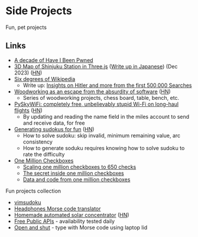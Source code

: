 # Side Projects

Fun, pet projects

## Links

- [A decade of Have I Been Pwned](https://www.troyhunt.com/a-decade-of-have-i-been-pwned/)
- [3D Map of Shinjuku Station in Three.js](https://satoshi7190.github.io/Shinjuku-indoor-threejs-demo/)
  ([Write up in Japanese](https://qiita.com/satoshi7190/items/23d192372877af75b283))
  (Dec 2023) ([HN](https://news.ycombinator.com/item?id=38786581))
- [Six degrees of Wikipedia](https://github.com/jwngr/sdow)
  - Write up:
    [Insights on Hitler and more from the first 500,000 Searches](https://www.sixdegreesofwikipedia.com/blog/search-results-analysis)
- [Woodworking as an escape from the absurdity of software](https://alinpanaitiu.com/blog/woodworking-escape-from-software-absurdity/)
  ([HN](https://news.ycombinator.com/item?id=40245601))
  - Series of woodworking projects, chess board, table, bench, etc.
- [PySkyWiFi: completely free, unbelievably stupid Wi-Fi on long-haul flights](https://robertheaton.com/pyskywifi/)
  ([HN](https://news.ycombinator.com/item?id=40915082))
  - By updating and reading the name field in the miles account to send and
    receive data, for free
- [Generating sudokus for fun](https://tn1ck.com/blog/how-to-generate-sudokus)
  ([HN](https://news.ycombinator.com/item?id=41062072))
  - How to solve sudoku: skip invalid, minimum remaining value, arc consistency
  - How to generate soduku requires knowing how to solve sudoku to rate the
    difficulty
- [One Million Checkboxes](https://onemillioncheckboxes.com/)
  - [Scaling one million checkboxes to 650 checks](https://eieio.games/essays/scaling-one-million-checkboxes/)
  - [The secret inside one million checkboxes](https://eieio.games/essays/the-secret-in-one-million-checkboxes/)
  - [Data and code from one million checkboxes](https://eieio.games/essays/one-million-checkboxes-data-and-code/)

Fun projects collection

- [vimsudoku](https://vimsudoku.com/)
- [Headphones Morse code translator](https://github.com/EtherDream/headphone-morse-transmitter)
- [Homemade automated solar concentrator](https://github.com/remipch/solar_concentrator)
  ([HN](https://news.ycombinator.com/item?id=41389176))
- [Free Public APIs](https://www.freepublicapis.com/tags/popular) - availability
  tested daily
- [Open and shut](https://github.com/veggiedefender/open-and-shut) - type with
  Morse code using laptop lid
